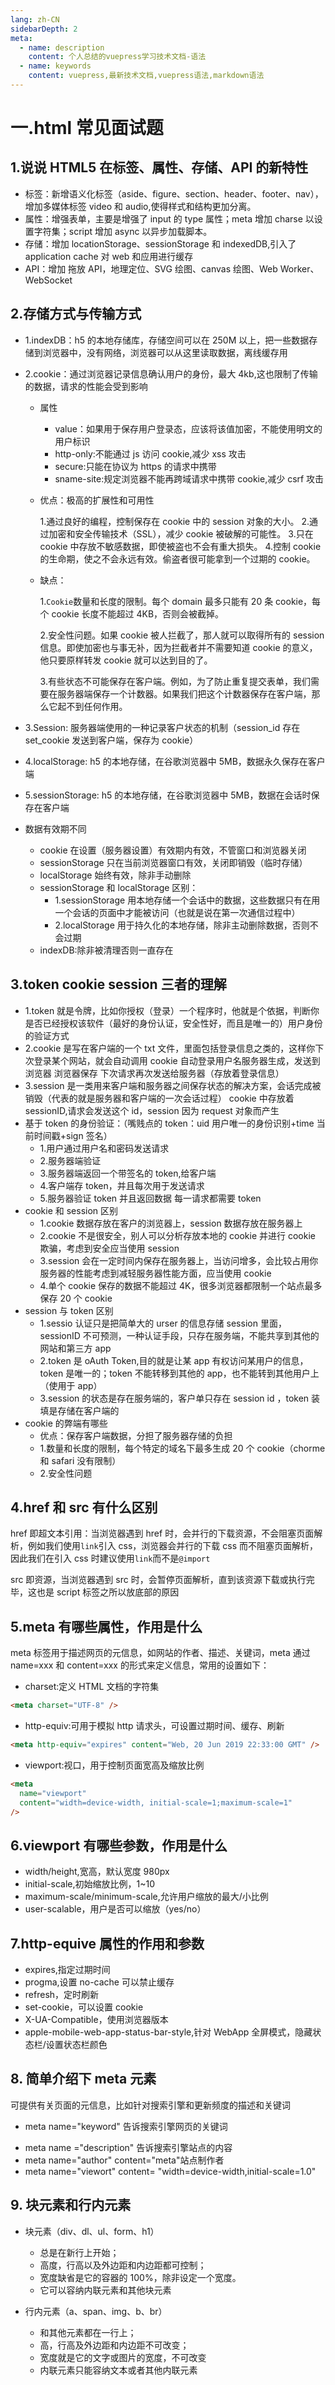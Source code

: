 ```yaml
---
lang: zh-CN
sidebarDepth: 2
meta:
  - name: description
    content: 个人总结的vuepress学习技术文档-语法
  - name: keywords
    content: vuepress,最新技术文档,vuepress语法,markdown语法
---
```


# 一.html 常见面试题

## 1.说说 HTML5 在标签、属性、存储、API 的新特性

- 标签：新增语义化标签（aside、figure、section、header、footer、nav），增加多媒体标签 video 和 audio,使得样式和结构更加分离。
- 属性：增强表单，主要是增强了 input 的 type 属性；meta 增加 charse 以设置字符集；script 增加 async 以异步加载脚本。
- 存储：增加 locationStorage、sessionStorage 和 indexedDB,引入了 application cache 对 web 和应用进行缓存
- API：增加 拖放 API，地理定位、SVG 绘图、canvas 绘图、Web Worker、WebSocket

## 2.存储方式与传输方式

- 1.indexDB：h5 的本地存储库，存储空间可以在 250M 以上，把一些数据存储到浏览器中，没有网络，浏览器可以从这里读取数据，离线缓存用
- 2.cookie：通过浏览器记录信息确认用户的身份，最大 4kb,这也限制了传输的数据，请求的性能会受到影响

  - 属性
    - value：如果用于保存用户登录态，应该将该值加密，不能使用明文的用户标识
    - http-only:不能通过 js 访问 cookie,减少 xss 攻击
    - secure:只能在协议为 https 的请求中携带
    - sname-site:规定浏览器不能再跨域请求中携带 cookie,减少 csrf 攻击
  - 优点：极高的扩展性和可用性

    1.通过良好的编程，控制保存在 cookie 中的 session 对象的大小。 2.通过加密和安全传输技术（SSL），减少 cookie 被破解的可能性。 3.只在 cookie 中存放不敏感数据，即使被盗也不会有重大损失。 4.控制 cookie 的生命期，使之不会永远有效。偷盗者很可能拿到一个过期的 cookie。

  - 缺点：

    1.`Cookie`数量和长度的限制。每个 domain 最多只能有 20 条 cookie，每个 cookie 长度不能超过 4KB，否则会被截掉。

    2.安全性问题。如果 cookie 被人拦截了，那人就可以取得所有的 session 信息。即使加密也与事无补，因为拦截者并不需要知道 cookie 的意义，他只要原样转发 cookie 就可以达到目的了。

    3.有些状态不可能保存在客户端。例如，为了防止重复提交表单，我们需要在服务器端保存一个计数器。如果我们把这个计数器保存在客户端，那么它起不到任何作用。

- 3.Session: 服务器端使用的一种记录客户状态的机制（session_id 存在 set_cookie 发送到客户端，保存为 cookie）

- 4.localStorage: h5 的本地存储，在谷歌浏览器中 5MB，数据永久保存在客户端

- 5.sessionStorage: h5 的本地存储，在谷歌浏览器中 5MB，数据在会话时保存在客户端

- 数据有效期不同

  - cookie 在设置（服务器设置）有效期内有效，不管窗口和浏览器关闭
  - sessionStorage 只在当前浏览器窗口有效，关闭即销毁（临时存储）
  - localStorage 始终有效，除非手动删除

  * sessionStorage 和 localStorage 区别：
    - 1.sessionStorage 用本地存储一个会话中的数据，这些数据只有在用一个会话的页面中才能被访问（也就是说在第一次通信过程中）
    - 2.localStorage 用于持久化的本地存储，除非主动删除数据，否则不会过期

  - indexDB:除非被清理否则一直存在

## 3.token cookie session 三者的理解

- 1.token 就是令牌，比如你授权（登录）一个程序时，他就是个依据，判断你是否已经授权该软件（最好的身份认证，安全性好，而且是唯一的）用户身份的验证方式
- 2.cookie 是写在客户端的一个 txt 文件，里面包括登录信息之类的，这样你下次登录某个网站，就会自动调用 cookie 自动登录用户名服务器生成，发送到浏览器 浏览器保存 下次请求再次发送给服务器（存放着登录信息）
- 3.session 是一类用来客户端和服务器之间保存状态的解决方案，会话完成被销毁（代表的就是服务器和客户端的一次会话过程）
  cookie 中存放着 sessionID,请求会发送这个 id，session 因为 request 对象而产生
- 基于 token 的身份验证：（嘴贱点的 token：uid 用户唯一的身份识别+time 当前时间戳+sign 签名）
  - 1.用户通过用户名和密码发送请求
  - 2.服务器端验证
  - 3.服务器端返回一个带签名的 token,给客户端
  - 4.客户端存 token，并且每次用于发送请求
  - 5.服务器验证 token 并且返回数据 每一请求都需要 token
- cookie 和 session 区别
  - 1.cookie 数据存放在客户的浏览器上，session 数据存放在服务器上
  - 2.cookie 不是很安全，别人可以分析存放本地的 cookie 并进行 cookie 欺骗，考虑到安全应当使用 session
  - 3.session 会在一定时间内保存在服务器上，当访问增多，会比较占用你服务器的性能考虑到减轻服务器性能方面，应当使用 cookie
  - 4.单个 cookie 保存的数据不能超过 4K，很多浏览器都限制一个站点最多保存 20 个 cookie
- session 与 token 区别
  - 1.sessio 认证只是把简单大的 urser 的信息存储 session 里面，sessionID 不可预测，一种认证手段，只存在服务端，不能共享到其他的网站和第三方 app
  - 2.token 是 oAuth Token,目的就是让某 app 有权访问某用户的信息，token 是唯一的；token 不能转移到其他的 app，也不能转到其他用户上（使用于 app）
  - 3.session 的状态是存在服务端的，客户单只存在 session id ，token 装填是存储在客户端的
- cookie 的弊端有哪些
  - 优点：保存客户端数据，分担了服务器存储的负担
  - 1.数量和长度的限制，每个特定的域名下最多生成 20 个 cookie（chorme 和 safari 没有限制）
  - 2.安全性问题

## 4.href 和 src 有什么区别

href 即超文本引用：当浏览器遇到 href 时，会并行的下载资源，不会阻塞页面解析，例如我们使用`link`引入 css，浏览器会并行的下载 css 而不阻塞页面解析，因此我们在引入 css 时建议使用`link`而不是`@import`

src 即资源，当浏览器遇到 src 时，会暂停页面解析，直到该资源下载或执行完毕，这也是 script 标签之所以放底部的原因

## 5.meta 有哪些属性，作用是什么

meta 标签用于描述网页的元信息，如网站的作者、描述、关键词，meta 通过 name=xxx 和 content=xxx 的形式来定义信息，常用的设置如下：

- charset:定义 HTML 文档的字符集

```html
<meta charset="UTF-8" />
```

- http-equiv:可用于模拟 http 请求头，可设置过期时间、缓存、刷新

```html
<meta http-equiv="expires" content="Web, 20 Jun 2019 22:33:00 GMT" />
```

- viewport:视口，用于控制页面宽高及缩放比例

```html
<meta
  name="viewport"
  content="width=device-width, initial-scale=1;maximum-scale=1"
/>
```

## 6.viewport 有哪些参数，作用是什么

- width/height,宽高，默认宽度 980px
- initial-scale,初始缩放比例，1~10
- maximum-scale/minimum-scale,允许用户缩放的最大/小比例
- user-scalable，用户是否可以缩放（yes/no）

## 7.http-equive 属性的作用和参数

- expires,指定过期时间
- progma,设置 no-cache 可以禁止缓存
- refresh，定时刷新
- set-cookie，可以设置 cookie
- X-UA-Compatible，使用浏览器版本
- apple-mobile-web-app-status-bar-style,针对 WebApp 全屏模式，隐藏状态栏/设置状态栏颜色

## 8. 简单介绍下 meta 元素

可提供有关页面的元信息，比如针对搜索引擎和更新频度的描述和关键词

- meta name="keyword" 告诉搜索引擎网页的关键词

* meta name ="description" 告诉搜索引擎站点的内容
* meta name="author" content="meta"站点制作者
* meta name="viewort" content= "width=device-width,initial-scale=1.0"

## 9. 块元素和行内元素

- 块元素（div、dl、ul、form、h1）

  - 总是在新行上开始；
  - 高度，行高以及外边距和内边距都可控制；
  - 宽度缺省是它的容器的 100%，除非设定一个宽度。
  - 它可以容纳内联元素和其他块元素

- 行内元素（a、span、img、b、br）
  - 和其他元素都在一行上；
  - 高，行高及外边距和内边距不可改变；
  - 宽度就是它的文字或图片的宽度，不可改变
  - 内联元素只能容纳文本或者其他内联元素
